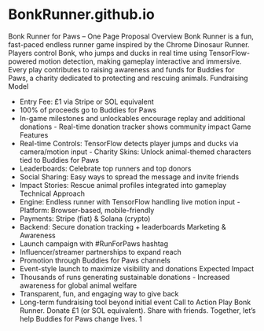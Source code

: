 # BonkRunner.github.io

Bonk Runner for Paws – One Page Proposal
Overview
Bonk Runner is a fun, fast-paced endless runner game inspired by the Chrome Dinosaur Runner. Players control Bonk, who jumps and ducks in real time using TensorFlow-powered motion detection, making gameplay interactive and immersive. Every play contributes to raising awareness and funds for Buddies for Paws, a charity dedicated to protecting and rescuing animals.
Fundraising Model
- Entry Fee: £1 via Stripe or SOL equivalent
- 100% of proceeds go to Buddies for Paws
- In-game milestones and unlockables encourage replay and additional donations - Real-time donation tracker shows community impact
Game Features
- Real-time Controls: TensorFlow detects player jumps and ducks via camera/motion input - Charity Skins: Unlock animal-themed characters tied to Buddies for Paws
- Leaderboards: Celebrate top runners and top donors
- Social Sharing: Easy ways to spread the message and invite friends
- Impact Stories: Rescue animal profiles integrated into gameplay
Technical Approach
- Engine: Endless runner with TensorFlow handling live motion input - Platform: Browser-based, mobile-friendly
- Payments: Stripe (fiat) & Solana (crypto)
- Backend: Secure donation tracking + leaderboards
Marketing & Awareness
- Launch campaign with #RunForPaws hashtag
- Influencer/streamer partnerships to expand reach
- Promotion through Buddies for Paws channels
- Event-style launch to maximize visibility and donations
Expected Impact
- Thousands of runs generating sustainable donations - Increased awareness for global animal welfare
- Transparent, fun, and engaging way to give back
- Long-term fundraising tool beyond initial event
Call to Action
Play Bonk Runner. Donate £1 (or SOL equivalent). Share with friends. Together, let’s help Buddies for Paws change lives.
1
